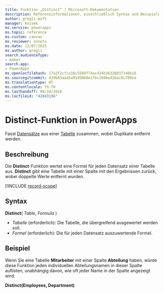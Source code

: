 ```yaml
---
title: Funktion „Distinct“ | Microsoft-Dokumentation
description: Referenzinformationen, einschließlich Syntax und Beispiele, für die Distinct-Funktion in PowerApps
author: gregli-msft
manager: kvivek
ms.service: powerapps
ms.topic: reference
ms.custom: canvas
ms.reviewer: anneta
ms.date: 11/07/2015
ms.author: gregli
search.audienceType:
- maker
search.app:
- PowerApps
ms.openlocfilehash: 17a2f2cfca16c5589f74ac434b36326037146b16
ms.sourcegitcommit: 429b83aaa5a91d5868e1fbc169bed1bac0c709ea
ms.translationtype: HT
ms.contentlocale: th-TH
ms.lasthandoff: 08/24/2018
ms.locfileid: "42843196"
---
```

# <a name="distinct-function-in-powerapps"></a>Distinct-Funktion in PowerApps
Fasst [Datensätze](../working-with-tables.md#records) aus einer [Tabelle](../working-with-tables.md) zusammen, wobei Duplikate entfernt werden.

## <a name="description"></a>Beschreibung
Die **Distinct**-Funktion wertet eine Formel für jeden Datensatz einer Tabelle aus. **Distinct** gibt eine Tabelle mit einer Spalte mit den Ergebnissen zurück, wobei doppelte Werte entfernt wurden.  

[!INCLUDE [record-scope](../../../includes/record-scope.md)]

## <a name="syntax"></a>Syntax
**Distinct**( *Table*, *Formula* )

* *Tabelle* (erforderlich):  Die Tabelle, die übergreifend ausgewertet werden soll.
* *Formel* (erforderlich):  Die für jeden Datensatz auszuwertende Formel.

## <a name="example"></a>Beispiel
Wenn Sie eine Tabelle **Mitarbeiter** mit einer Spalte **Abteilung** haben, würde diese Funktion jeden individuellen Abteilungsnamen in dieser Spalte auflisten, unabhängig davon, wie oft jeder Name in der Spalte angezeigt wird:

**Distinct(Employees, Department)**

